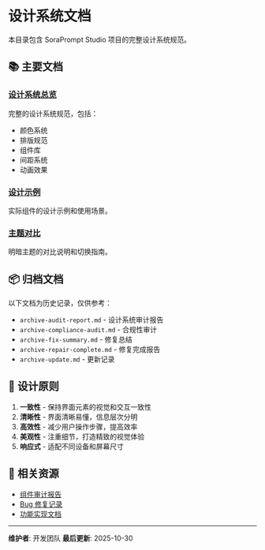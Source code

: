# 设计系统文档

本目录包含 SoraPrompt Studio 项目的完整设计系统规范。

## 📚 主要文档

### [设计系统总览](./design-system.md)
完整的设计系统规范，包括：
- 颜色系统
- 排版规范
- 组件库
- 间距系统
- 动画效果

### [设计示例](./design-examples.md)
实际组件的设计示例和使用场景。

### [主题对比](./theme-comparison.md)
明暗主题的对比说明和切换指南。

## 📦 归档文档

以下文档为历史记录，仅供参考：

- `archive-audit-report.md` - 设计系统审计报告
- `archive-compliance-audit.md` - 合规性审计
- `archive-fix-summary.md` - 修复总结
- `archive-repair-complete.md` - 修复完成报告
- `archive-update.md` - 更新记录

## 🎨 设计原则

1. **一致性** - 保持界面元素的视觉和交互一致性
2. **清晰性** - 界面清晰易懂，信息层次分明
3. **高效性** - 减少用户操作步骤，提高效率
4. **美观性** - 注重细节，打造精致的视觉体验
5. **响应式** - 适配不同设备和屏幕尺寸

## 🔗 相关资源

- [组件审计报告](../audits/)
- [Bug 修复记录](../bug-fixes/)
- [功能实现文档](../features/)

---

**维护者**: 开发团队
**最后更新**: 2025-10-30
